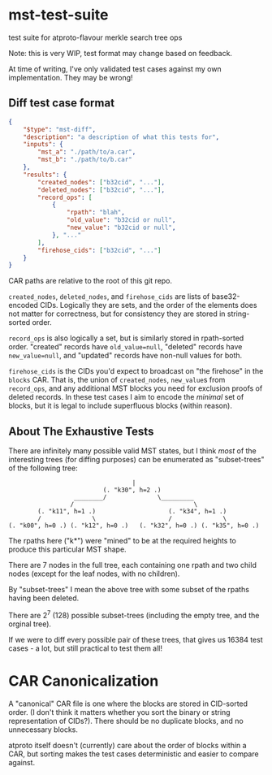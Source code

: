# mst-test-suite
test suite for atproto-flavour merkle search tree ops

Note: this is very WIP, test format may change based on feedback.

At time of writing, I've only validated test cases against my own implementation. They may be wrong!

## Diff test case format

```json
{
	"$type": "mst-diff",
	"description": "a description of what this tests for",
	"inputs": {
		"mst_a": "./path/to/a.car",
		"mst_b": "./path/to/b.car"
	},
	"results": {
		"created_nodes": ["b32cid", "..."],
		"deleted_nodes": ["b32cid", "..."],
		"record_ops": [
			{
				"rpath": "blah",
				"old_value": "b32cid or null",
				"new_value": "b32cid or null",
			}, "..."
		],
		"firehose_cids": ["b32cid", "..."]
	}
}
```

CAR paths are relative to the root of this git repo.

`created_nodes`, `deleted_nodes`, and `firehose_cids` are lists of base32-encoded CIDs. Logically they are sets, and the order of the elements does not matter for correctness, but for consistency they are stored in string-sorted order.

`record_ops` is also logically a set, but is similarly stored in rpath-sorted order. "created" records have `old_value=null`, "deleted" records have `new_value=null`, and "updated" records have non-null values for both.

`firehose_cids` is the CIDs you'd expect to broadcast on "the firehose" in the `blocks` CAR. That is, the union of `created_nodes`, `new_value`s from `record_ops`, and any additional MST blocks you need for exclusion proofs of deleted records. In these test cases I aim to encode the *minimal* set of blocks, but it is legal to include superfluous blocks (within reason).

## About The Exhaustive Tests

There are infinitely many possible valid MST states, but I think *most* of the interesting trees (for diffing purposes) can be enumerated as "subset-trees" of the following tree:

```
                                  |
                          (. "k30", h=2 .)
                  ________/              \_________
                 /                                 \
        (. "k11", h=1 .)                    (. "k34", h=1 .)
        /              \                    /              \
(. "k00", h=0 .) (. "k12", h=0 .)   (. "k32", h=0 .) (. "k35", h=0 .)

```

The rpaths here ("k*") were "mined" to be at the required heights to produce this particular MST shape.

There are 7 nodes in the full tree, each containing one rpath and two child nodes (except for the leaf nodes, with no children).

By "subset-trees" I mean the above tree with some subset of the rpaths having been deleted.

There are $2^7$ (128) possible subset-trees (including the empty tree, and the orginal tree).

If we were to diff every possible pair of these trees, that gives us 16384 test cases - a lot, but still practical to test them all!


# CAR Canonicalization

A "canonical" CAR file is one where the blocks are stored in CID-sorted order. (I don't think it matters whether you sort the binary or string representation of CIDs?). There should be no duplicate blocks, and no unnecessary blocks.

atproto itself doesn't (currently) care about the order of blocks within a CAR, but sorting makes the test cases deterministic and easier to compare against.
